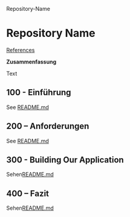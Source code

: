 Repository-Name

# Repository Name

[References](./REFERENCES.md)

**Zusammenfassung**

Text

## 100 - Einführung

See [README.md](./100/README.md)

## 200 – Anforderungen

See [README.md](./200/README.md)

## 300 - Building Our Application

Sehen[README.md](./300/README.md)

## 400 – Fazit

Sehen[README.md](./400/README.md)
